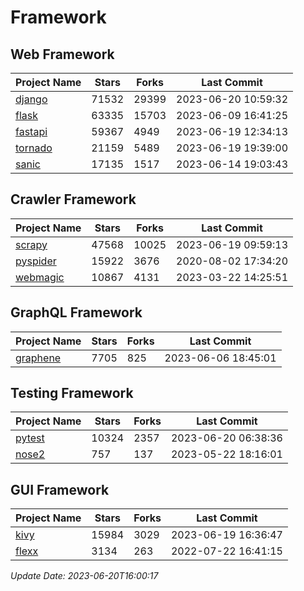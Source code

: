 # Framework

## Web Framework
| Project Name | Stars | Forks | Last Commit |
| ------------ | ----- | ----- | ----------- |
| [django](https://github.com/django/django) | 71532 | 29399 | 2023-06-20 10:59:32 |
| [flask](https://github.com/pallets/flask) | 63335 | 15703 | 2023-06-09 16:41:25 |
| [fastapi](https://github.com/tiangolo/fastapi) | 59367 | 4949 | 2023-06-19 12:34:13 |
| [tornado](https://github.com/tornadoweb/tornado) | 21159 | 5489 | 2023-06-19 19:39:00 |
| [sanic](https://github.com/sanic-org/sanic) | 17135 | 1517 | 2023-06-14 19:03:43 |

## Crawler Framework
| Project Name | Stars | Forks | Last Commit |
| ------------ | ----- | ----- | ----------- |
| [scrapy](https://github.com/scrapy/scrapy) | 47568 | 10025 | 2023-06-19 09:59:13 |
| [pyspider](https://github.com/binux/pyspider) | 15922 | 3676 | 2020-08-02 17:34:20 |
| [webmagic](https://github.com/code4craft/webmagic) | 10867 | 4131 | 2023-03-22 14:25:51 |

## GraphQL Framework
| Project Name | Stars | Forks | Last Commit |
| ------------ | ----- | ----- | ----------- |
| [graphene](https://github.com/graphql-python/graphene) | 7705 | 825 | 2023-06-06 18:45:01 |

## Testing Framework
| Project Name | Stars | Forks | Last Commit |
| ------------ | ----- | ----- | ----------- |
| [pytest](https://github.com/pytest-dev/pytest) | 10324 | 2357 | 2023-06-20 06:38:36 |
| [nose2](https://github.com/nose-devs/nose2) | 757 | 137 | 2023-05-22 18:16:01 |

## GUI Framework
| Project Name | Stars | Forks | Last Commit |
| ------------ | ----- | ----- | ----------- |
| [kivy](https://github.com/kivy/kivy) | 15984 | 3029 | 2023-06-19 16:36:47 |
| [flexx](https://github.com/flexxui/flexx) | 3134 | 263 | 2022-07-22 16:41:15 |

*Update Date: 2023-06-20T16:00:17*